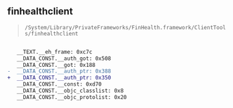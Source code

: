 ## finhealthclient

> `/System/Library/PrivateFrameworks/FinHealth.framework/ClientTools/finhealthclient`

```diff

   __TEXT.__eh_frame: 0xc7c
   __DATA_CONST.__auth_got: 0x508
   __DATA_CONST.__got: 0x188
-  __DATA_CONST.__auth_ptr: 0x388
+  __DATA_CONST.__auth_ptr: 0x350
   __DATA_CONST.__const: 0xd70
   __DATA_CONST.__objc_classlist: 0x8
   __DATA_CONST.__objc_protolist: 0x20

```
